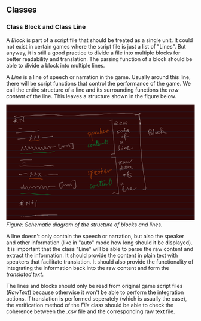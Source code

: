## Classes

### Class Block and Class Line

<!-- Description of Class 1 -->

A *Block* is part of a script file that should be treated as a single unit. It could not exist in certain games where the script file is just a list of "Lines". But anyway, it is still a good practice to divide a file into multiple blocks for better readability and translation. The parsing function of a block should be able to divide a block into multiple lines.

A *Line* is a line of speech or narration in the game. Usually around this line, there will be script functions that control the performance of the game. We call the entire structure of a line and its surrounding functions the *raw content* of the line. This leaves a structure shown in the figure below.

![Schematic diagram of the structure of blocks and lines](figs/block_and_line.png)
*Figure: Schematic diagram of the structure of blocks and lines.*

A line doesn't only contain the speech or narration, but also the speaker and other information (like in "auto" mode how long should it be displayed). It is important that the class "Line" will be able to parse the raw content and extract the information. It should provide the content in plain text with speakers that facilitate translation. It should also provide the functionality of integrating the information back into the raw content and form the *translated text*.

The lines and blocks should only be read from original game script files (*RawText*) because otherwise it won't be able to perform the integration actions. If translation is performed seperately (which is usually the case), the verification method of the *File* class should be able to check the coherence between the .csv file and the corresponding raw text file.
